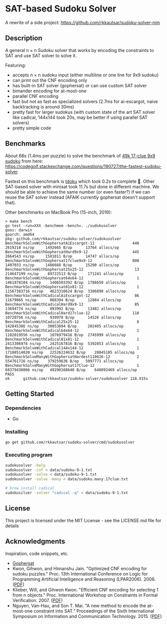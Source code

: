 # SAT-based Sudoku Solver

A rewrite of a side project: https://github.com/rkkautsar/sudoku-solver-nim

## Description

A general n &times; n Sudoku solver that works by encoding the constraints to SAT and use SAT solver to solve it.

Featuring:

- accepts n &times; n sudoku input (either multiline or one line for 9x9 sudoku)
- can print out the CNF encoding only
- has built-in SAT solver (gophersat) or can use custom SAT solver
- bimander encoding for at-most-one
- parallel CNF encoding
- fast but not as fast as specialized solvers (2.7ms for ai-escargot, naive backtracking is around 30ms)
- pretty fast for larger sudokus (with custom state of the art SAT solver like cadical, 144x144 took 20s, may be better if using parallel SAT solvers)
- pretty simple code

## Benchmarks

About 68s (1.4ms per puzzle) to solve the benchmark of [49k 17-clue 9x9 sudoku](data/sudoku.many.17clue.txt) from here: https://codegolf.stackexchange.com/questions/190727/the-fastest-sudoku-solver

Fastest on this benchmark is [tdoku](https://www.github.com/t-dillon/tdoku) which took 0.2s to complete :rocket:. Other SAT-based solver with minisat took 11.7s but done in different machine. We should be able to achieve the same number (or even faster?) if we can reuse the SAT solver instead (AFAIK currently gophersat doesn't support that).

Other benchmarks on MacBook Pro (15-inch, 2019):

```
> make bench
go test -run=XXX -benchmem -bench=. ./sudokusolver
goos: darwin
goarch: amd64
pkg: github.com/rkkautsar/sudoku-solver/sudokusolver
BenchmarkSolveWithGophersatAiEscargot-12           	     440	   2619218 ns/op	 1492665 B/op	   13764 allocs/op
BenchmarkSolveWithGophersatHard9x9-12              	     445	   2664543 ns/op	 1581811 B/op	   14747 allocs/op
BenchmarkSolveWithGophersat17clue9x9-12            	     800	   1497033 ns/op	 1486668 B/op	   15200 allocs/op
BenchmarkSolveWithGophersat25x25-12                	      13	 214647199 ns/op	89722513 B/op	  171241 allocs/op
BenchmarkSolveWithGophersat64x64-12                	       1	1461878184 ns/op	1406503392 B/op	 1786650 allocs/op
BenchmarkSolveWithGophersat81x81-12                	       1	11567383716 ns/op	4623310624 B/op	 3386890 allocs/op
BenchmarkSolveWithCadicalAiEscargot-12             	      86	  11679865 ns/op	  868394 B/op	   12884 allocs/op
BenchmarkSolveWithCadicalHard9x9-12                	      85	  13694774 ns/op	  893992 B/op	   13482 allocs/op
BenchmarkSolveWithCadicalHard17clue-12             	     110	  10720756 ns/op	  939978 B/op	   14526 allocs/op
BenchmarkSolveWithCadical25x25-12                  	       8	 142845386 ns/op	30053894 B/op	  202405 allocs/op
BenchmarkSolveWithCadical64x64-12                  	       1	1102019556 ns/op	1076979416 B/op	 2745999 allocs/op
BenchmarkSolveWithCadical81x81-12                  	       1	2413306978 ns/op	2425167816 B/op	 5392853 allocs/op
BenchmarkSolveWithCadical144x144-12                	       1	17188514020 ns/op	22526224632 B/op	28845185 allocs/op
BenchmarkSolveManyWithGophersatHardest110626-12    	       2	 554761716 ns/op	379259636 B/op	 5097771 allocs/op
BenchmarkSolveManyWithGophersat17Clue-12           	       1	68379438066 ns/op	49290168648 B/op	648892469 allocs/op
PASS
ok  	github.com/rkkautsar/sudoku-solver/sudokusolver	118.915s
```

## Getting Started

### Dependencies

- Go

### Installing

```sh
go get github.com/rkkautsar/sudoku-solver/cmd/sudokusolver
```

### Executing program

```sh
sudokusolver -help
sudokusolver -cnf < data/sudoku-9-1.txt
sudokusolver -solve < data/sudoku-9-1.txt
sudokusolver -solve -many < data/sudoku.many.17clue.txt

# brew install cadical
sudokusilver -solver "cadical -q" < data/sudoku-9-1.txt
```

## License

This project is licensed under the MIT License - see the LICENSE.md file for details

## Acknowledgments

Inspiration, code snippets, etc.

- [Gophersat](https://github.com/crillab/gophersat)
- Kwon, Gihwon, and Himanshu Jain. "Optimized CNF encoding for sudoku puzzles." Proc. 13th International Conference on Logic for Programming Artificial Intelligence and Reasoning (LPAR2006). 2006. ([PDF](http://www.cs.cmu.edu/~hjain/papers/sudoku-as-SAT.pdf))
- Klieber, Will, and Gihwon Kwon. "Efficient CNF encoding for selecting 1 from n objects." Proc. International Workshop on Constraints in Formal Verification. 2007. ([PDF](https://www.cs.cmu.edu/~wklieber/papers/2007_efficient-cnf-encoding-for-selecting-1.pdf))
- Nguyen, Van-Hau, and Son T. Mai. "A new method to encode the at-most-one constraint into SAT." Proceedings of the Sixth International Symposium on Information and Communication Technology. 2015. ([PDF](https://www.researchgate.net/profile/Van-Hau-Nguyen/publication/301455290_A_New_Method_to_Encode_the_At-Most-One_Constraint_into_SAT/links/5d2bfbaba6fdcc2462e0e269/A-New-Method-to-Encode-the-At-Most-One-Constraint-into-SAT.pdf))
